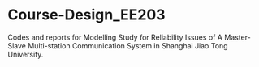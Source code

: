 # Course-Design_EE203
Codes and reports for Modelling Study for Reliability Issues of A Master-Slave Multi-station Communication System in Shanghai Jiao Tong University.
